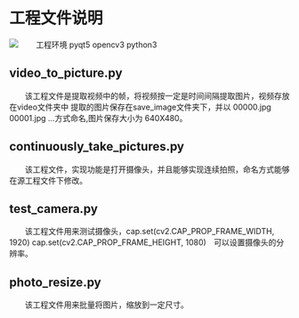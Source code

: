 
# 工程文件说明

![](http://ow7va355d.bkt.clouddn.com/project.png)
　　工程环境 pyqt5 opencv3 python3

## video_to_picture.py


　　该工程文件是提取视频中的帧，将视频按一定是时间间隔提取图片，视频存放在video文件夹中
提取的图片保存在save_image文件夹下，并以 00000.jpg  00001.jpg ...方式命名,图片保存大小为 640X480。


## continuously_take_pictures.py

　　该工程文件，实现功能是打开摄像头，并且能够实现连续拍照，命名方式能够在源工程文件下修改。


## test_camera.py

　　该工程文件用来测试摄像头，cap.set(cv2.CAP_PROP_FRAME_WIDTH, 1920)
cap.set(cv2.CAP_PROP_FRAME_HEIGHT, 1080)　可以设置摄像头的分辨率。


## photo_resize.py

　　该工程文件用来批量将图片，缩放到一定尺寸。